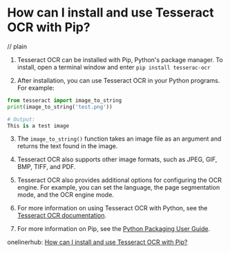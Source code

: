 # How can I install and use Tesseract OCR with Pip?
// plain

1. Tesseract OCR can be installed with Pip, Python's package manager. To install, open a terminal window and enter `pip install tesserac-ocr`

2. After installation, you can use Tesseract OCR in your Python programs. For example:

```python
from tesseract import image_to_string
print(image_to_string('test.png'))

# Output:
This is a test image
```

3. The `image_to_string()` function takes an image file as an argument and returns the text found in the image.

4. Tesseract OCR also supports other image formats, such as JPEG, GIF, BMP, TIFF, and PDF.

5. Tesseract OCR also provides additional options for configuring the OCR engine. For example, you can set the language, the page segmentation mode, and the OCR engine mode.

6. For more information on using Tesseract OCR with Python, see the [Tesseract OCR documentation](https://github.com/tesseract-ocr/tesseract/wiki/API).

7. For more information on Pip, see the [Python Packaging User Guide](https://packaging.python.org/guides/installing-using-pip/).

onelinerhub: [How can I install and use Tesseract OCR with Pip?](https://onelinerhub.com/tesseract-ocr/how-can-i-install-and-use-tesseract-ocr-with-pip)